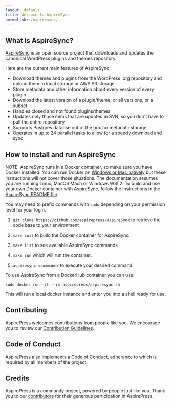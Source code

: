```yaml
---
layout: default
title: Welcome to AspireSync
permalink: /aspiresync/
---
```


## What is AspireSync?

[AspireSync](https://github.com/aspirepress/AspireSync) is an open source project that downloads and updates the canonical WordPress plugins and themes repository.

Here are the current main features of AspireSync:

- Download themes and plugins from the WordPress .org repository and upload them to local storage or AWS S3 storage
- Store metadata and other information about every version of every plugin
- Download the latest version of a plugin/theme, or all versions, or a subset
- Handles closed and not found plugins/themes
- Updates only those items that are updated in SVN, so you don't have to pull the entire repository
- Supports Postgres databse out of the box for metadata storage
- Operates in up to 24 parallel tasks to allow for a speedy download and sync

## How to install and run AspireSync

NOTE: AspireSync runs in a Docker container, so make sure you have Docker installed. You can run Docker on [Windows or Mac natively](https://docs.docker.com/engine/install/) but these instructions will not cover those situations. The documentation assumes you are running Linux, MacOS Mach or Windows WSL2. To build and use your own Docker container with AspireSync, follow the instructions in the [AspireSync README file](https://github.com/aspirepress/AspireSync/blob/main/README.md).

You may need to prefix commands with `sudo` depending on your permission level for your login.

1. `git clone https://github.com/aspirepress/AspireSync` to retrieve  the code base to your environment
   
2.  `make init` to build the Docker container for AspireSync
    
3. `make list` to see available AspireSync commands
    
4. `make run` which will run the container.
    
5. `aspiresync <command>` to execute your desired command.


To use AspireSync from a DockerHub container you can use:

`sudo docker run -it --rm aspirepress/aspiresync sh`

This will run a local docker instance and enter you into a shell ready for use.


## Contributing

AspirePress welcomes contributions from people like you. We encourage you to review
our [Contribution Guidelines](https://github.com/aspirepress/.github/blob/main/CONTRIBUTING.md).

## Code of Conduct

AspirePress also implements a [Code of Conduct](https://github.com/aspirepress/.github/blob/main/CODE_OF_CONDUCT.md),
adherance to which is required by all members of the project.

## Credits

AspirePress is a community project, powered by people just like you. Thank you to
our [contributors](https://github.com/aspirepress/.github/blob/main/CREDITS.md) for their generous participation in
AspirePress.


